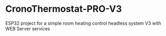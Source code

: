 # CronoThermostat-PRO-V3
ESP32 project for a simple room heating control headless system V3 with WEB Server services
